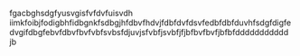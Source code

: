fgacbghsdgfyusvgisfvfdvfuisvdh iimkfoibjfodigbhfidbgnkfsdbgjhfdbvfhdvjfdbfdvfdsvfedbfdbfduvhfsdgfdigfedvgifdbgfebvfdbvfbvfvbfsvbsfdjuvjsfvbfjsvbfjfjbfbvfbvfjbfbfddddddddddd jb
<!---
Skul11l/Skul11l is a ✨ special ✨ repository because its `README.md` (this file) appears on your GitHub profile.
You can click the Preview link to take a look at your changes.
--->
